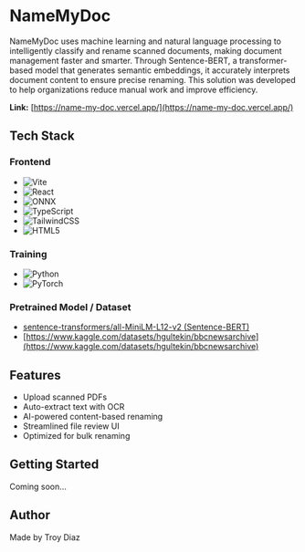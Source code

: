 # NameMyDoc

NameMyDoc uses machine learning and natural language processing to intelligently classify and rename scanned documents, making document management faster and smarter. Through Sentence-BERT, a transformer-based model that generates semantic embeddings, it accurately interprets document content to ensure precise renaming. This solution was developed to help organizations reduce manual work and improve efficiency.

**Link:** [https://name-my-doc.vercel.app/](https://name-my-doc.vercel.app/)

## Tech Stack

### Frontend
- ![Vite](https://img.shields.io/badge/Vite-646CFF?style=for-the-badge&logo=vite&logoColor=white)
- ![React](https://img.shields.io/badge/React-61DAFB?style=for-the-badge&logo=react&logoColor=black)
- ![ONNX](https://img.shields.io/badge/ONNX-005CED?style=for-the-badge&logo=onnx&logoColor=white)
- ![TypeScript](https://img.shields.io/badge/TypeScript-3178C6?style=for-the-badge&logo=typescript&logoColor=white)
- ![TailwindCSS](https://img.shields.io/badge/TailwindCSS-38B2AC?style=for-the-badge&logo=tailwind-css&logoColor=white)
- ![HTML5](https://img.shields.io/badge/HTML5-E34F26?style=for-the-badge&logo=html5&logoColor=white)

### Training
- ![Python](https://img.shields.io/badge/Python-3776AB?style=for-the-badge&logo=python&logoColor=white) 
- ![PyTorch](https://img.shields.io/badge/PyTorch-EE4C2C?style=for-the-badge&logo=pytorch&logoColor=white)

### Pretrained Model / Dataset
- [sentence-transformers/all-MiniLM-L12-v2 (Sentence-BERT)](https://www.sbert.net/docs/sentence_transformer/pretrained_models.html)
- [https://www.kaggle.com/datasets/hgultekin/bbcnewsarchive](https://www.kaggle.com/datasets/hgultekin/bbcnewsarchive)

## Features
- Upload scanned PDFs  
- Auto-extract text with OCR  
- AI-powered content-based renaming  
- Streamlined file review UI  
- Optimized for bulk renaming  

## Getting Started
Coming soon…

## Author
Made by Troy Diaz
